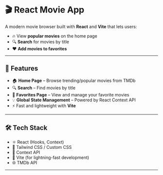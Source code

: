 # 🎬 React Movie App

A modern movie browser built with **React** and **Vite** that lets users:

- 🔥 View **popular movies** on the home page  
- 🔍 **Search** for movies by title  
- ❤️ **Add movies to favorites**  

---

## 🚀 Features

- 🏠 **Home Page** – Browse trending/popular movies from TMDb  
- 🔍 **Search** – Find movies by title  
- 💾 **Favorites Page** – View and manage your favorite movies  
- 💡 **Global State Management** – Powered by React Context API  
- ⚡ Fast and lightweight with **Vite**  

---

## 🛠️ Tech Stack

- ⚛️ React (Hooks, Context)
- 💨 Tailwind CSS / Custom CSS
- 🧠 Context API
- 🔧 Vite (for lightning-fast development)
- 🌐 TMDb API

---



